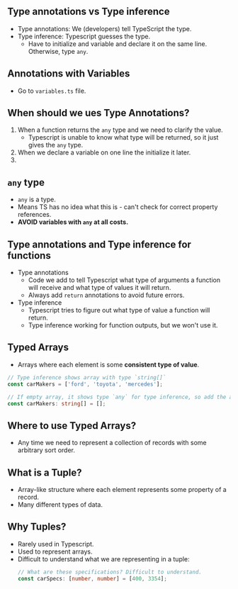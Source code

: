 ## Type annotations vs Type inference

- Type annotations: We (developers) tell TypeScript the type.
- Type inference: Typescript guesses the type.
  - Have to initialize and variable and declare it on the same line. Otherwise, type `any`.

## Annotations with Variables

- Go to `variables.ts` file.

## When should we ues Type Annotations?

1. When a function returns the `any` type and we need to clarify the value.
   - Typescript is unable to know what type will be returned, so it just gives the `any` type.
2. When we declare a variable on one line the initialize it later.
3.

## `any` type

- `any` is a type.
- Means TS has no idea what this is - can't check for correct property references.
- **AVOID variables with `any` at all costs.**

## Type annotations and Type inference for functions

- Type annotations
  - Code we add to tell Typescript what type of arguments a function will receive and what type of values it will return.
  - Always add `return` annotations to avoid future errors.
- Type inference
  - Typescript tries to figure out what type of value a function will return.
  - Type inference working for function outputs, but we won't use it.

## Typed Arrays

- Arrays where each element is some **consistent type of value**.

```ts
// Type inference shows array with type `string[]`
const carMakers = ['ford', 'toyota', 'mercedes'];

// If empty array, it shows type `any` for type inference, so add the annotation.
const carMakers: string[] = [];
```

## Where to use Typed Arrays?

- Any time we need to represent a collection of records with some arbitrary sort order.

## What is a Tuple?

- Array-like structure where each element represents some property of a record.
- Many different types of data.

## Why Tuples?

- Rarely used in Typescript.
- Used to represent arrays.
- Difficult to understand what we are representing in a tuple:
  ```ts
  // What are these specifications? Difficult to understand.
  const carSpecs: [number, number] = [400, 3354];
  ```

